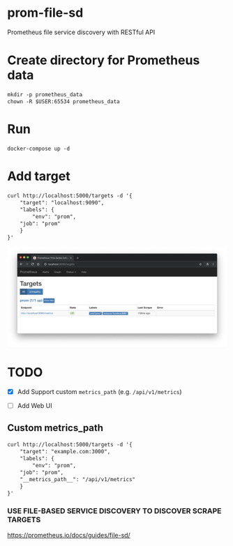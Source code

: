 # prom-file-sd
Prometheus file service discovery with RESTful API

# Create directory for Prometheus data

```
mkdir -p prometheus_data
chown -R $USER:65534 prometheus_data
```

# Run

```
docker-compose up -d
```

# Add target

```
curl http://localhost:5000/targets -d '{
    "target": "localhost:9090",
    "labels": {
        "env": "prom",
	"job": "prom"
    }
}'
```

![Prometheus Targets](images/prom-targets.png)

# TODO
- [x] Add Support custom `metrics_path`  (e.g. `/api/v1/metrics`)
- [ ] Add Web UI


## Custom metrics_path

```
curl http://localhost:5000/targets -d '{
    "target": "example.com:3000",
    "labels": {
        "env": "prom",
	"job": "prom",
	"__metrics_path__": "/api/v1/metrics"
    }
}'
```

### USE FILE-BASED SERVICE DISCOVERY TO DISCOVER SCRAPE TARGETS
https://prometheus.io/docs/guides/file-sd/
